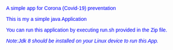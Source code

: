<font face="arial" color="blue">A simple app for Corona (Covid-19) preventation 
<p>This is my a simple java Application</p>
<p>You can run this application by executing run.sh provided in the Zip file.
<p><i>Note:Jdk 8 should be installed on your Linux device to run this App.</i></p></font>
